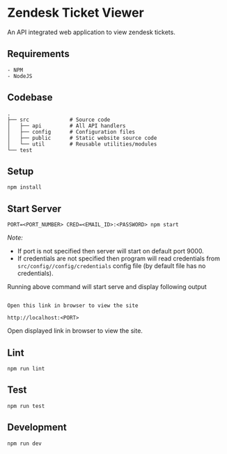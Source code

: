 # Zendesk Ticket Viewer
An API integrated web application to view zendesk tickets.

## Requirements
    - NPM
    - NodeJS

## Codebase
```
.
├── src             # Source code
│   ├── api         # All API handlers                
│   ├── config      # Configuration files
│   ├── public      # Static website source code
│   └── util        # Reusable utilities/modules
└── test
```

## Setup
```
npm install
```

## Start Server
```
PORT=<PORT_NUMBER> CRED=<EMAIL_ID>:<PASSWORD> npm start
```
*Note:* 
 - If port is not specified then server will start on default port 9000.
 - If credentials are not specified then program will read credentials from `src/config//config/credentials` config file (by default file has no credentials).

Running above command will start serve and display following output
```

Open this link in browser to view the site

http://localhost:<PORT>

```
Open displayed link in browser to view the site.

## Lint
```
npm run lint
```

## Test
```
npm run test
```

## Development
```
npm run dev
```

